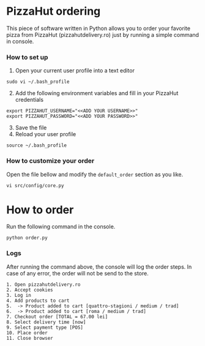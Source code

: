 # PizzaHut ordering
This piece of software written in Python allows you to order your favorite pizza from PizzaHut (pizzahutdelivery.ro) just by running a simple command in console.

### How to set up

1. Open your current user profile into a text editor
```
sudo vi ~/.bash_profile
```
2. Add the following environment variables and fill in your PizzaHut credentials
```
export PIZZAHUT_USERNAME="<<ADD YOUR USERNAME>>"
export PIZZAHUT_PASSWORD="<<ADD YOUR PASSWORD>>"
```
3. Save the file
4. Reload your user profile
```
source ~/.bash_profile
```

### How to customize your order
Open the file bellow and modify the `default_order` section as you like.
```
vi src/config/core.py
```

# How to order
Run the following command in the console.
```
python order.py
```

### Logs
After running the command above, the console will log the order steps. In case of any error, the order will not be send to the store.
```
1. Open pizzahutdelivery.ro
2. Accept cookies
3. Log in
4. Add products to cart
5.  -> Product added to cart [quattro-stagioni / medium / trad]
6.  -> Product added to cart [roma / medium / trad]
7. Checkout order [TOTAL = 67.00 lei]
8. Select delivery time [now]
9. Select payment type [POS]
10. Place order
11. Close browser
```
